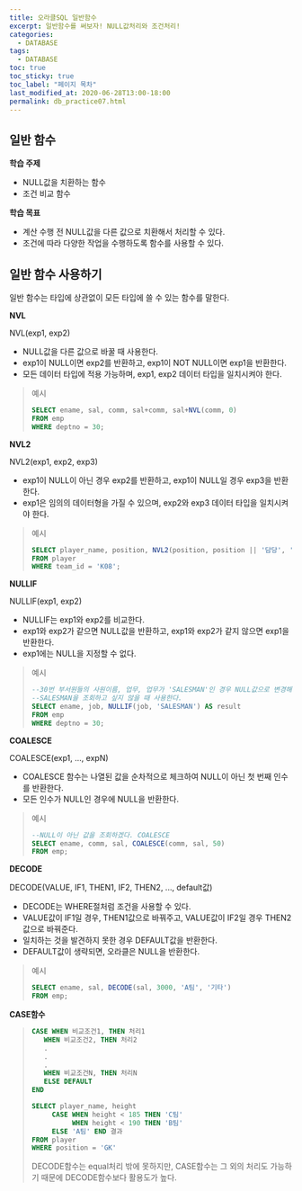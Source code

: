 ```yaml
---
title: 오라클SQL 일반함수
excerpt: 일반함수를 써보자! NULL값처리와 조건처리!
categories:
  - DATABASE
tags:
  - DATABASE
toc: true
toc_sticky: true
toc_label: "페이지 목차"
last_modified_at: 2020-06-28T13:00-18:00
permalink: db_practice07.html
---
```

## 일반 함수

**학습 주제**

* NULL값을 치환하는 함수
* 조건 비교 함수

**학습 목표**

* 계산 수행 전 NULL값을 다른 값으로 치환해서 처리할 수 있다.
* 조건에 따라 다양한 작업을 수행하도록 함수를 사용할 수 있다.

## 일반 함수 사용하기

일반 함수는 타입에 상관없이 모든 타입에 쓸 수 있는 함수를 말한다.

**NVL**

NVL(exp1, exp2)

* NULL값을 다른 값으로 바꿀 때 사용한다.
* exp1이 NULL이면 exp2를 반환하고, exp1이 NOT NULL이면 exp1을 반환한다.
* 모든 데이터 타입에 적용 가능하며, exp1, exp2 데이터 타입을 일치시켜야 한다.

> 예시
>
> ```sql
> SELECT ename, sal, comm, sal+comm, sal+NVL(comm, 0)
> FROM emp
> WHERE deptno = 30;
> ```

**NVL2**

NVL2(exp1, exp2, exp3)

* exp1이 NULL이 아닌 경우 exp2를 반환하고, exp1이 NULL일 경우 exp3을 반환한다.
* exp1은 임의의 데이터형을 가질 수 있으며, exp2와 exp3 데이터 타입을 일치시켜야 한다.

> 예시
>
> ```sql
> SELECT player_name, position, NVL2(position, position || '담당', '등록안됨')
> FROM player
> WHERE team_id = 'K08';
> ```

**NULLIF**

NULLIF(exp1, exp2)

* NULLIF는 exp1와 exp2를 비교한다.
* exp1와 exp2가 같으면 NULL값을 반환하고, exp1와 exp2가 같지 않으면 exp1을 반환한다.
* exp1에는 NULL을 지정할 수 없다.

> 예시
>
> ```sql
> --30번 부서원들의 사원이름, 업무, 업무가 'SALESMAN'인 경우 NULL값으로 변경해서 조회
> --SALESMAN을 조회하고 싶지 않을 때 사용한다.
> SELECT ename, job, NULLIF(job, 'SALESMAN') AS result
> FROM emp
> WHERE deptno = 30;
> ```

**COALESCE**

COALESCE(exp1, ..., expN)

* COALESCE 함수는 나열된 값을 순차적으로 체크하여 NULL이 아닌 첫 번째 인수를 반환한다.
* 모든 인수가 NULL인 경우에 NULL을 반환한다.

> 예시
>
> ```sql
> --NULL이 아닌 값을 조회하겠다. COALESCE
> SELECT ename, comm, sal, COALESCE(comm, sal, 50)
> FROM emp;
> ```

**DECODE**

DECODE(VALUE, IF1, THEN1, IF2, THEN2, ..., default값)

* DECODE는 WHERE절처럼 조건을 사용할 수 있다.
* VALUE값이 IF1일 경우, THEN1값으로 바꿔주고, VALUE값이 IF2일 경우 THEN2값으로 바꿔준다.
* 일치하는 것을 발견하지 못한 경우 DEFAULT값을 반환한다.
* DEFAULT값이 생략되면, 오라클은 NULL을 반환한다.

> 예시
>
> ```sql
> SELECT ename, sal, DECODE(sal, 3000, 'A팀', '기타')
> FROM emp;
> ```

**CASE함수**

> ```sql
> CASE WHEN 비교조건1, THEN 처리1
> 	 WHEN 비교조건2, THEN 처리2
> 	 .
> 	 .
> 	 .
> 	 WHEN 비교조건N, THEN 처리N
> 	 ELSE DEFAULT
> END
> ```
>
> ```sql
> SELECT player_name, height
> 	   CASE WHEN height < 185 THEN 'C팀'
> 	        WHEN height < 190 THEN 'B팀'
> 	   ELSE 'A팀' END 결과
> FROM player
> WHERE position = 'GK'
> ```
>
> DECODE함수는 equal처리 밖에 못하지만, CASE함수는 그 외의 처리도 가능하기 때문에 DECODE함수보다 활용도가 높다.